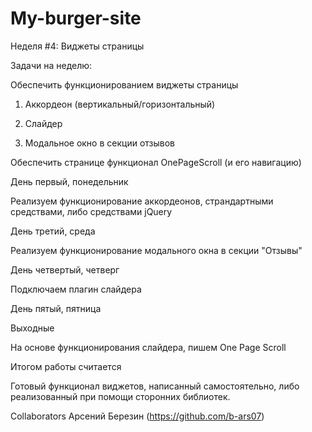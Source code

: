 # My-burger-site


Неделя #4: Виджеты страницы

Задачи на неделю:

Обеспечить функционированием виджеты страницы


1.  Аккордеон (вертикальный/горизонтальный)


2.  Слайдер


3.  Модальное окно в секции отзывов



Обеспечить странице функционал OnePageScroll (и его  навигацию)


День первый, понедельник

Реализуем функционирование аккордеонов, страндартными средствами, либо средствами jQuery



День третий, среда

Реализуем функционирование модального окна в секции "Отзывы"

День четвертый, четверг

Подключаем плагин слайдера


День пятый, пятница

Выходные

На основе функционирования слайдера, пишем One  Page Scroll

Итогом работы считается


Готовый функционал виджетов, написанный самостоятельно, либо реализованный при помощи сторонних библиотек.
          


Collaborators Арсений Березин (https://github.com/b-ars07) 
